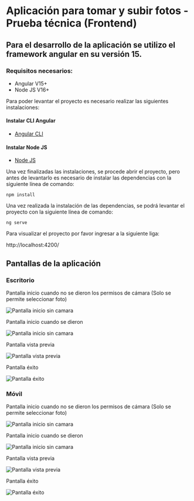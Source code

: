 # Aplicación para tomar y subir fotos - Prueba técnica (Frontend)

## Para el desarrollo de la aplicación se utilizo el framework angular en su versión 15.

### Requisitos necesarios: 

* Angular V15+
* Node JS V16+

Para poder levantar el proyecto es necesario realizar las siguientes instalaciones:

#### Instalar CLI Angular
* [Angular CLI](https://docs.angular.lat/guide/setup-local)

#### Instalar Node JS
* [Node JS](https://nodejs.org/es/)

Una vez finalizadas las instalaciones, se procede abrir el proyecto, pero antes de levantarlo es necesario de instalar las dependencias con la siguiente línea de comando:

`` npm install ``

Una vez realizada la instalación de las dependencias, se podrá levantar el proyecto con la siguiente línea de comando:

`` ng serve ``


Para visualizar el proyecto por favor ingresar a la siguiente liga:

http://localhost:4200/

## Pantallas de la aplicación 

### Escritorio
Pantalla inicio cuando no se dieron los permisos de cámara (Solo se permite seleccionar foto)

![Pantalla inicio sin camara](./design/desktop01.png)

Pantalla inicio cuando se dieron

![Pantalla inicio sin camara](./design/desktop04.png)

Pantalla vista previa

 ![Pantalla vista previa](./design/desktop02.png)

 Pantalla éxito 

  ![Pantalla éxito](./design/desktop03.png)

  ### Móvil
Pantalla inicio cuando no se dieron los permisos de cámara (Solo se permite seleccionar foto)

![Pantalla inicio sin camara](./design/desktop05.png)

Pantalla inicio cuando se dieron

![Pantalla inicio sin camara](./design/desktop08.png)

Pantalla vista previa

 ![Pantalla vista previa](./design/desktop06.png)

 Pantalla éxito 

  ![Pantalla éxito](./design/desktop07.png)

